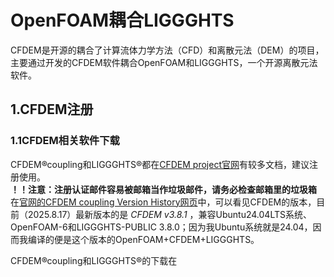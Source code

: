 # OpenFOAM耦合LIGGGHTS
CFDEM是开源的耦合了计算流体力学方法（CFD）和离散元法（DEM）的项目，主要通过开发的CFDEM软件耦合OpenFOAM和LIGGGHTS，一个开源离散元法软件。

## 1.CFDEM注册
### 1.1CFDEM相关软件下载
CFDEM®coupling和LIGGGHTS®都在[CFDEM project官网](https://www.cfdem.com/)有较多文档，建议注册使用。  
**！！注意：注册认证邮件容易被邮箱当作垃圾邮件，请务必检查邮箱里的垃圾箱**  
在[官网的CFDEM coupling Version History网页](https://www.cfdem.com/node/414)中，可以看见CFDEM的版本，目前（2025.8.17）最新版本的是 _CFDEM v3.8.1_ ，兼容Ubuntu24.04LTS系统、OpenFOAM-6和LIGGGHTS-PUBLIC 3.8.0；因为我Ubuntu系统就是24.04，因而我编译的便是这个版本的OpenFOAM+CFDEM+LIGGGHTS。  

CFDEM®coupling和LIGGGHTS®的下载在